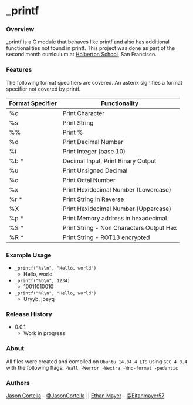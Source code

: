 # _printf
### Overview
 _printf is a C module that behaves like printf and also has additional functionalities not found in printf. This project was done as part of the second month curriculum at [Holberton School](https://www.\holbertonschool.com/), San Francisco.
### Features
The following format specifiers are covered. An asterix signifies a format specifier not covered by printf.

|  Format Specifier  |    Functionality                          |
| ------------------ | ----------------------------------------- |
| %c                 | Print Character                           |
| %s                 | Print String                              |
| %%                 | Print %                                   |
| %d                 | Print Decimal Number                      |
| %i                 | Print Integer (base 10)                   |
| %b \*              | Decimal Input, Print Binary Output        |
| %u                 | Print Unsigned Decimal                    |
| %o                 | Print Octal Number                        |
| %x                 | Print Hexidecimal Number (Lowercase)      |
| %r \*              | Print String in Reverse                   |
| %X                 | Print Hexidecimal Number (Uppercase)      |
| %p \*              | Print Memory address in hexadecimal       |
| %S \*              | Print String - Non Characters Output Hex  |
| %R \*              | Print String - ROT13 encrypted            |
### Example Usage
* `_printf("%s\n", "Hello, world")`
    * Hello, world
* `_printf("%b\n", 1234)`
    * 10011010010
*  `_printf("%R\n", "Hello, world")`
    * Uryyb, jbeyq
### Release History
* 0.0.1
  * Work in progress
### About
All files were created and compiled on `Ubuntu 14.04.4 LTS` using `GCC 4.8.4` with the following flags: `-Wall -Werror -Wextra -Wno-format -pedantic`
### Authors
[Jason Cortella](https://github.com/jasoncortella) - [@JasonCortella](https://twitter.com/JasonCortella) \|\| [Ethan Mayer](https://github.com/ethanpasta) - [@Eitanmayer57](https://twitter.com/eitanmayer57)